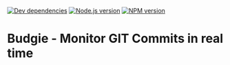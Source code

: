 [![Dev dependencies][dependencies-badge]][dependencies]
[![Node.js version][nodejs-badge]][nodejs]
[![NPM version][npm-badge]][npm]

# Budgie - Monitor GIT Commits in real time

[dependencies-badge]: https://david-dm.org/ThomasAnkcorn/budgie/dev-status.svg
[dependencies]: https://david-dm.org/ThomasAnkcorn/budgie?type=dev
[nodejs-badge]: https://img.shields.io/badge/node->=%208.9-blue.svg
[nodejs]: https://nodejs.org/dist/latest-v6.x/docs/api/
[npm-badge]: https://img.shields.io/badge/npm->=%205.5.1-blue.svg
[npm]: https://docs.npmjs.com/
[typescript]: https://www.typescriptlang.org/
[typescript-28]: https://github.com/Microsoft/TypeScript/wiki/What's-new-in-TypeScript#typescript-28
[jest]: https://facebook.github.io/jest/
[tslint]: https://palantir.github.io/tslint/